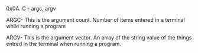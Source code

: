 0x0A. C - argc, argv

ARGC- This is the argument count. Number of items entered in a terminal while running a program

ARGV- This is the argument vector. An array of the string value of the things entred in the terminal when running a program.